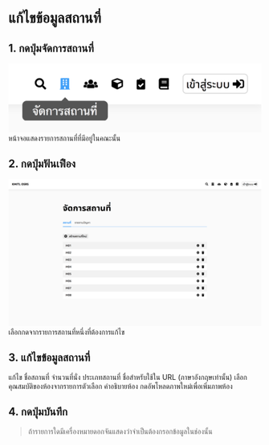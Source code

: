 # แก้ไขข้อมูลสถานที่
## 1. กดปุ่มจัดการสถานที่
![](../img/navigation-bar/manage-space-button.png)
หน้าจอแสดงรายการสถานที่ที่มีอยู่ในคณะนั้น
## 2. กดปุ่มฟันเฟือง
![](../img/manage-space/space.png)
เลือกกดจากรายการสถานที่หนึ่งที่ต้องการแก้ไข
## 3. แก้ไขข้อมูลสถานที่
แก้ไข ชื่อสถานที่ จำนวนที่นั่ง ประเภทสถานที่ ชื่อสำหรับใช้ใน URL (ภาษาอังกฤษเท่านั้น) เลือกคุณสมบัติของห้องจากรายการตัวเลือก คำอธิบายห้อง กดอัพโหลดภาพใหม่เพื่อเพิ่มภาพห้อง
## 4. กดปุ่มบันทึก
> ถ้ารายการใดมีเครื่องหมายดอกจันแสดงว่าจำเป็นต้องกรอกข้อมูลในช่องนั้น
